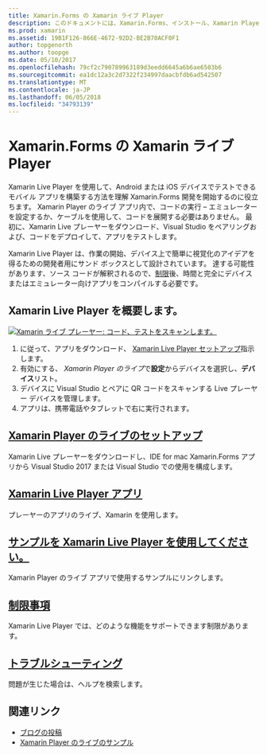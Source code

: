 ```yaml
---
title: Xamarin.Forms の Xamarin ライブ Player
description: このドキュメントには、Xamarin.Forms、インストール、Xamarin Player のライブ アプリ、Xamarin Live Player の制限事項と使用するサンプルを記述して、トラブルシューティング用の Xamarin Live Player がについて説明します。
ms.prod: xamarin
ms.assetid: 19B1F126-866E-4672-92D2-BE2B70ACF0F1
author: topgenorth
ms.author: toopge
ms.date: 05/10/2017
ms.openlocfilehash: 79cf2c790789963189d3eedd6645a6b6ae6503b6
ms.sourcegitcommit: ea1dc12a3c2d7322f234997daacbfdb6ad542507
ms.translationtype: MT
ms.contentlocale: ja-JP
ms.lasthandoff: 06/05/2018
ms.locfileid: "34793139"
---
```

# <a name="xamarin-live-player-for-xamarinforms"></a>Xamarin.Forms の Xamarin ライブ Player

Xamarin Live Player を使用して、Android または iOS デバイスでテストできるモバイル アプリを構築する方法を理解 Xamarin.Forms 開発を開始するのに役立ちます。 Xamarin Player のライブ アプリ内で、コードの実行 – エミュレーターを設定するか、ケーブルを使用して、コードを展開する必要はありません。 最初に、Xamarin Live プレーヤーをダウンロード、Visual Studio をペアリングおよび、コードをデプロイして、アプリをテストします。 

Xamarin Live Player は、作業の開始、デバイス上で簡単に視覚化のアイデアを得るための開発者用にサンド ボックスとして設計されています。 達する可能性があります、ソース コードが解釈されるので、[制限](limitations.md)後、時間と完全にデバイスまたはエミュレーター向けアプリをコンパイルする必要です。

## <a name="get-started-with-xamarin-live-player"></a>Xamarin Live Player を概要します。

[![Xamarin ライブ プレーヤー: コード、テストをスキャンします。](images/xamarin-live.png)](images/xamarin-live-sml.png#lightbox)

1. に従って、アプリをダウンロード、 [Xamarin Live Player セットアップ](install.md)指示します。
2. 有効にする、 *Xamarin Player のライブ*で**設定**からデバイスを選択し、**デバイス**リスト。
2. デバイスに Visual Studio とペアに QR コードをスキャンする Live プレーヤー デバイスを管理します。
3. アプリは、携帯電話やタブレットで右に実行されます。

## <a name="xamarin-live-player-setupinstallmd"></a>[Xamarin Player のライブのセットアップ](install.md)

Xamarin Live プレーヤーをダウンロードし、IDE for mac Xamarin.Forms アプリから Visual Studio 2017 または Visual Studio での使用を構成します。 

## <a name="xamarin-live-player-appplayermd"></a>[Xamarin Live Player アプリ](player.md)

プレーヤーのアプリのライブ、Xamarin を使用します。

## <a name="samples-to-try-with-xamarin-live-playersamplesmd"></a>[サンプルを Xamarin Live Player を使用してください。](samples.md)

Xamarin Player のライブ アプリで使用するサンプルにリンクします。

## <a name="limitationslimitationsmd"></a>[制限事項](limitations.md)

Xamarin Live Player では、どのような機能をサポートできます制限があります。

## <a name="troubleshootingtroubleshootingmd"></a>[トラブルシューティング](troubleshooting.md)

問題が生じた場合は、ヘルプを検索します。

## <a name="related-links"></a>関連リンク

- [ブログの投稿](https://blog.xamarin.com/live-player/)
- [Xamarin Player のライブのサンプル](https://developer.xamarin.com/samples/xamarin-live-player/all/)
